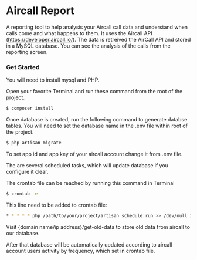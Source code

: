 # Aircall Report

A reporting tool to help analysis your Aircall call data and understand when calls come and what happens to them.  It uses the Aircall API (https://developer.aircall.io/).  The data is retreived the AirCall API and stored in a MySQL database.  You can see the analysis of the calls from the reporting screen.


### Get Started

You will need to install mysql and PHP.


Open your favorite Terminal and run these command from the root of the project.
```sh
$ composer install
```

Once database is created, run the following command to generate databse tables.  You will need to set the database name in the .env file within root of the project.


```sh
$ php artisan migrate
```

To set app id and app key of your aircall account change it from .env file.

The are several scheduled tasks, which will update database if you configure it clear.

The crontab file can be reached by running this command in Terminal

```sh
$ crontab -e
```

This line need to be added to crontab file:


```sh
* * * * * php /path/to/your/project/artisan schedule:run >> /dev/null 2>&1
```

Visit {domain name/ip address}/get-old-data to store old data from aircall to our database.

After that database will be automatically updated according to aircall account users activity by frequency, which set in crontab file.



